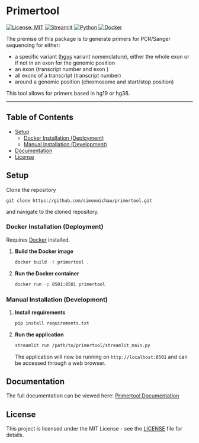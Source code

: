# Primertool

[![License: MIT](https://img.shields.io/badge/License-MIT-yellow)](https://opensource.org/licenses/MIT)
[![Streamlit](https://img.shields.io/badge/Streamlit-1.36.0-ff4b4b?logo=streamlit)](https://docs.streamlit.io/)
[![Python](https://img.shields.io/badge/Python-3.8.18-3776AB?logo=python)](https://docs.python.org/release/3.8.18/)
[![Docker](https://img.shields.io/badge/Docker-27.0.3-2496ED?logo=docker)](https://docs.docker.com/engine/install/)

The premise of this package is to generate primers for PCR/Sanger sequencing for either:

- a specific variant ([hgvs](https://varnomen.hgvs.org/) variant nomenclature), either the whole exon or if not in an
  exon for the genomic position
- an exon (transcript number and exon )
- all exons of a transcript (transcript number)
- around a genomic position (chromosome and start/stop position)

This tool allows for primers based in hg19 or hg38.

---

## Table of Contents

- [Setup](#setup)
  - [Docker Installation (Deployment)](#docker-installation-deployment)
  - [Manual Installation (Development)](#manual-installation-development)
- [Documentation](#documentation)
- [License](#license)

## Setup
Clone the repository
    
    git clone https://github.com/simonmichau/primertool.git
    
and navigate to the cloned repository.

### Docker Installation (Deployment)
Requires [Docker](https://docs.docker.com/engine/install/) installed.

1. **Build the Docker image**
    ```bash
    docker build -t primertool .
    ```
   
2. **Run the Docker container**
    ```bash
    docker run -p 8501:8501 primertool
    ```

### Manual Installation (Development)
1. **Install requirements**
    ```bash
    pip install requirements.txt
    ```
   
2. **Run the application**
    ```bash
    streamlit run /path/to/primertool/streamlit_main.py
    ```
    The application will now be running on `http://localhost:8501` and can be accessed through a web browser.    

## Documentation
The full documentation can be viewed here: [Primertool Documentation](https://humangenetik.pages.rwth-aachen.de/primertool/)

## License

This project is licensed under the MIT License - see the [LICENSE](LICENSE) file for details.
